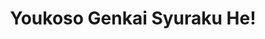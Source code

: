 --- 
title: "Youkoso Genkai Syuraku He!"
publishdate: "2019-1-1T16:48:46+02:00"
src: "https://365manga.net/manga/youkoso-genkai-syuraku-he"
image: "https://data.365manga.net/images/thumbnails/32644-youkoso-genkai-syuraku-he.jpg"
description: " Kamiyama village is considered a 'ghost town', with an ever declining population. However, the mythical creatures known as 'genjuu' who live there aren't counted towards the population total. The human girl Akane gets forced into the role of the Kamiyama village Public Outreach Committee president. Along with the help of a minotaur, a cyclops, a phoenix, and more, she's tasked with revitalizing the village. Follow…"
---